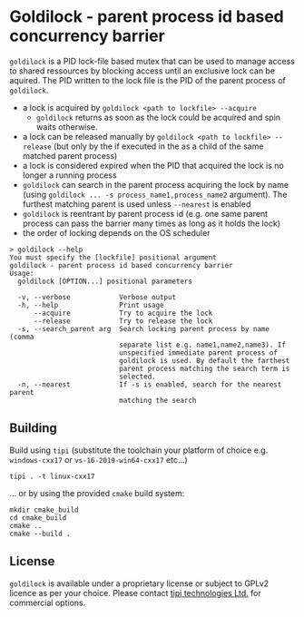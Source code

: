 Goldilock - parent process id based concurrency barrier
=======================================================

`goldilock` is a PID lock-file based mutex that can be used to manage access to shared ressources by blocking access until an exclusive lock can be aquired.
The PID written to the lock file is the PID of the parent process of `goldilock`.

- a lock is acquired by `goldilock <path to lockfile> --acquire`
    - `goldilock` returns as soon as the lock could be acquired and spin waits otherwise.
- a lock can be released manually by `goldilock <path to lockfile> --release` (but only by the if executed in the as a child of the same matched parent process)
- a lock is considered expired when the PID that acquired the lock is no longer a running process
- `goldilock` can search in the parent process acquiring the lock by name (using `goldilock ... -s process_name1,process_name2` argument). The furthest matching parent is used unless `--nearest` is enabled
- `goldilock` is reentrant by parent process id (e.g. one same parent process can pass the barrier many times as long as it holds the lock)
- the order of locking depends on the OS scheduler

```help
> goldilock --help                 
You must specify the [lockfile] positional argument
goldilock - parent process id based concurrency barrier
Usage:
  goldilock [OPTION...] positional parameters

  -v, --verbose            Verbose output
  -h, --help               Print usage
      --acquire            Try to acquire the lock
      --release            Try to release the lock
  -s, --search_parent arg  Search locking parent process by name (comma
                           separate list e.g. name1,name2,name3). If
                           unspecified immediate parent process of
                           goldilock is used. By default the farthest
                           parent process matching the search term is
                           selected.
  -n, --nearest            If -s is enabled, search for the nearest parent
                           matching the search
```

Building
--------

Build using `tipi` (substitute the toolchain your platform of choice e.g. `windows-cxx17` or `vs-16-2019-win64-cxx17` etc...)

```shell
tipi . -t linux-cxx17
```

... or by using the provided `cmake` build system:

```shell
mkdir cmake_build
cd cmake_build
cmake ..
cmake --build .
```


License
-------

`goldilock` is available under a proprietary license or subject to GPLv2 licence as per your choice. Please contact [tipi technologies Ltd.](https://tipi.build/) for commercial options.
